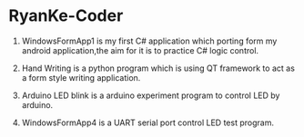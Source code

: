 # RyanKe-Coder 


1.  WindowsFormApp1 is my first C# application which porting form my android application,the aim for it is to practice C# logic control.

2.  Hand Writing is a python program which is using QT framework to act as a form style writing application. 

3.  Arduino LED blink is a arduino experiment program to control LED by arduino.

4.   WindowsFormApp4 is a UART serial port control LED test program. 

